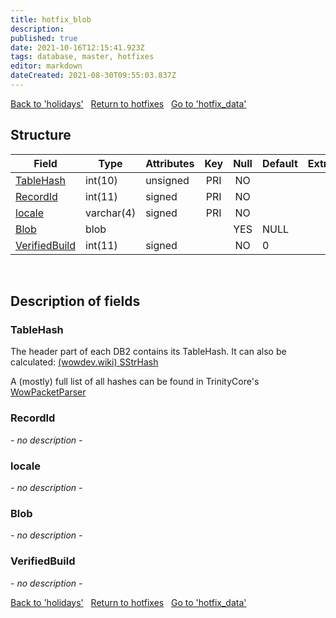 ```yaml
---
title: hotfix_blob
description: 
published: true
date: 2021-10-16T12:15:41.923Z
tags: database, master, hotfixes
editor: markdown
dateCreated: 2021-08-30T09:55:03.837Z
---
```


<a href="https://dev.trinitycore.info/en/database/master/hotfixes/holidays" class="mt-5 v-btn v-btn--depressed v-btn--flat v-btn--outlined theme--light v-size--default darkblue--text text--lighten-3"><span class="v-btn__content"><i aria-hidden="true" class="v-icon notranslate v-icon--left mdi mdi-arrow-left theme--light"></i><span>Back to 'holidays'</span></span></a>&nbsp;&nbsp;&nbsp;<a href="https://dev.trinitycore.info/en/database/master/hotfixes/home" class="mt-5 v-btn v-btn--depressed v-btn--flat v-btn--outlined theme--light v-size--default darkblue--text text--lighten-3"><span class="v-btn__content"><i aria-hidden="true" class="v-icon notranslate v-icon--left mdi mdi-home-outline theme--light"></i><span>Return to hotfixes</span></span></a>&nbsp;&nbsp;&nbsp;<a href="https://dev.trinitycore.info/en/database/master/hotfixes/hotfix_data" class="mt-5 v-btn v-btn--depressed v-btn--flat v-btn--outlined theme--light v-size--default darkblue--text text--lighten-3"><span class="v-btn__content"><span>Go to 'hotfix_data'</span><i aria-hidden="true" class="v-icon notranslate v-icon--right mdi mdi-arrow-right theme--light"></i></span></a>

## Structure

| Field | Type | Attributes | Key | Null | Default | Extra | Comment |
| --- | --- | --- | :---: | :---: | --- | --- | --- |
| [TableHash](#tablehash) | int(10) | unsigned | PRI | NO |  |  |  |
| [RecordId](#recordid) | int(11) | signed | PRI | NO |  |  |  |
| [locale](#locale) | varchar(4) | signed | PRI | NO |  |  |  |
| [Blob](#blob) | blob |  |  | YES | NULL |  |  |
| [VerifiedBuild](#verifiedbuild) | int(11) | signed |  | NO | 0 |  |  |
&nbsp;
## Description of fields

### TableHash
The header part of each DB2 contains its TableHash.
It can also be calculated: [(wowdev.wiki) SStrHash](https://wowdev.wiki/SStrHash)

A (mostly) full list of all hashes can be found in TrinityCore's [WowPacketParser](https://github.com/TrinityCore/WowPacketParser/blob/master/WowPacketParser/Enums/DB2Hash.cs)
&nbsp;

### RecordId
*- no description -*
&nbsp;

### locale
*- no description -*
&nbsp;

### Blob
*- no description -*
&nbsp;

### VerifiedBuild
*- no description -*
&nbsp;

<a href="https://dev.trinitycore.info/en/database/master/hotfixes/holidays" class="mt-5 v-btn v-btn--depressed v-btn--flat v-btn--outlined theme--light v-size--default darkblue--text text--lighten-3"><span class="v-btn__content"><i aria-hidden="true" class="v-icon notranslate v-icon--left mdi mdi-arrow-left theme--light"></i><span>Back to 'holidays'</span></span></a>&nbsp;&nbsp;&nbsp;<a href="https://dev.trinitycore.info/en/database/master/hotfixes/home" class="mt-5 v-btn v-btn--depressed v-btn--flat v-btn--outlined theme--light v-size--default darkblue--text text--lighten-3"><span class="v-btn__content"><i aria-hidden="true" class="v-icon notranslate v-icon--left mdi mdi-home-outline theme--light"></i><span>Return to hotfixes</span></span></a>&nbsp;&nbsp;&nbsp;<a href="https://dev.trinitycore.info/en/database/master/hotfixes/hotfix_data" class="mt-5 v-btn v-btn--depressed v-btn--flat v-btn--outlined theme--light v-size--default darkblue--text text--lighten-3"><span class="v-btn__content"><span>Go to 'hotfix_data'</span><i aria-hidden="true" class="v-icon notranslate v-icon--right mdi mdi-arrow-right theme--light"></i></span></a>

